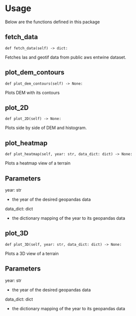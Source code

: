 # Usage

Below are the functions defined in this package

## fetch_data

```
def fetch_data(self) -> dict:
```

Fetches las and geotif data from public aws entwine dataset.

## plot_dem_contours

```
def plot_dem_contours(self) -> None:
```

Plots DEM with its contours

## plot_2D

```
def plot_2D(self) -> None:
```

Plots side by side of DEM and histogram.

## plot_heatmap

```
def plot_heatmap(self, year: str, data_dict: dict) -> None:
```

Plots a heatmap view of a terrain

## Parameters

year: str

-   the year of the desired geopandas data

data_dict: dict

-   the dictionary mapping of the year to its geopandas data

## plot_3D

```
def plot_3D(self, year: str, data_dict: dict) -> None:
```

Plots a 3D view of a terrain

## Parameters

year: str

-   the year of the desired geopandas data

data_dict: dict

-   the dictionary mapping of the year to its geopandas data
